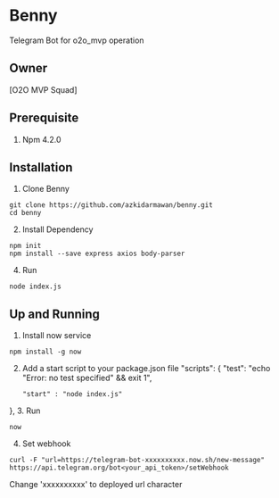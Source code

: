 # Benny
Telegram Bot for o2o_mvp operation

## Owner
[O2O MVP Squad]

## Prerequisite
1. Npm 4.2.0

## Installation
1. Clone Benny
  ```
  git clone https://github.com/azkidarmawan/benny.git
  cd benny
  ```
2. Install Dependency
  ```
  npm init
  npm install --save express axios body-parser
  ```
4. Run
  ```
  node index.js
  ```

## Up and Running
1. Install now service
  ```
  npm install -g now
  ```
2. Add a start script to your package.json file
  "scripts": {
    "test": "echo \"Error: no test specified\" && exit 1",
    ```
    "start" : "node index.js"
    ```
  },
3. Run
  ```
  now
  ```
4. Set webhook
  ```
  curl -F "url=https://telegram-bot-xxxxxxxxxx.now.sh/new-message"  https://api.telegram.org/bot<your_api_token>/setWebhook
  ```
  Change 'xxxxxxxxxx' to deployed url character